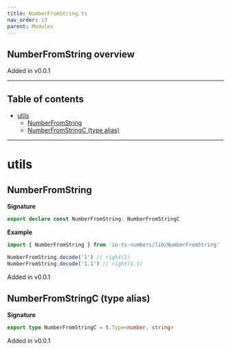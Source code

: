 ```yaml
---
title: NumberFromString.ts
nav_order: 13
parent: Modules
---
```


## NumberFromString overview

Added in v0.0.1

---

<h2 class="text-delta">Table of contents</h2>

- [utils](#utils)
  - [NumberFromString](#numberfromstring)
  - [NumberFromStringC (type alias)](#numberfromstringc-type-alias)

---

# utils

## NumberFromString

**Signature**

```ts
export declare const NumberFromString: NumberFromStringC
```

**Example**

```ts
import { NumberFromString } from 'io-ts-numbers/lib/NumberFromString'

NumberFromString.decode('1') // right(1)
NumberFromString.decode('1.1') // right(1.1)
```

Added in v0.0.1

## NumberFromStringC (type alias)

**Signature**

```ts
export type NumberFromStringC = t.Type<number, string>
```

Added in v0.0.1
